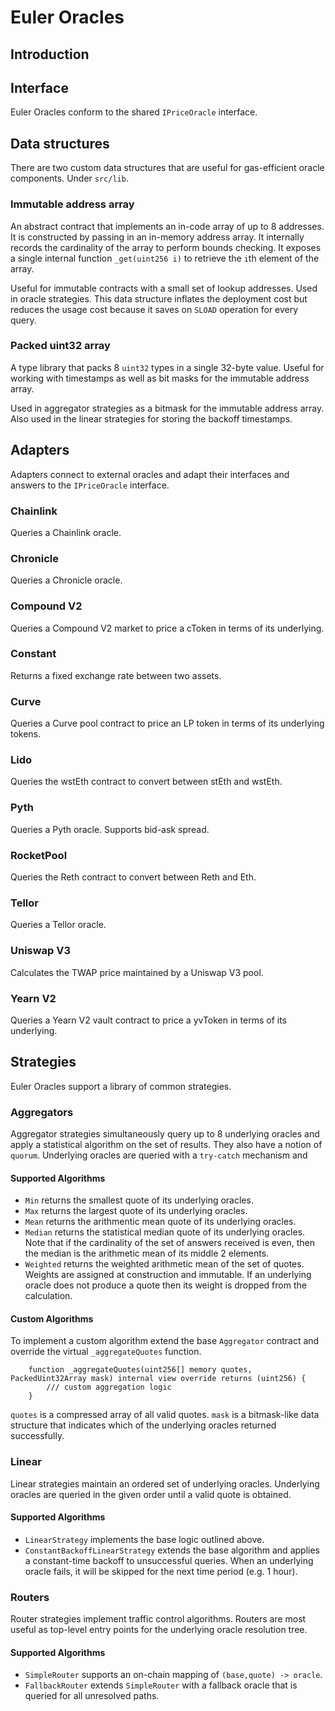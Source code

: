 # Euler Oracles

## Introduction

## Interface
Euler Oracles conform to the shared `IPriceOracle` interface.

## Data structures
There are two custom data structures that are useful for gas-efficient oracle components. Under `src/lib`.

### Immutable address array
An abstract contract that implements an in-code array of up to 8 addresses. It is constructed by passing in an in-memory address array. It internally records the cardinality of the array to perform bounds checking. It exposes a single internal function `_get(uint256 i)` to retrieve the `i`th element of the array.

Useful for immutable contracts with a small set of lookup addresses. Used in oracle strategies. This data structure inflates the deployment cost but reduces the usage cost because it saves on `SLOAD` operation for every query.

### Packed uint32 array
A type library that packs 8 `uint32` types in a single 32-byte value. Useful for working with timestamps as well as bit masks for the immutable address array.

Used in aggregator strategies as a bitmask for the immutable address array. Also used in the linear strategies for storing the backoff timestamps.

## Adapters
Adapters connect to external oracles and adapt their interfaces and answers to the `IPriceOracle` interface.

### Chainlink
Queries a Chainlink oracle.

### Chronicle
Queries a Chronicle oracle.

### Compound V2
Queries a Compound V2 market to price a cToken in terms of its underlying.

### Constant
Returns a fixed exchange rate between two assets.

### Curve
Queries a Curve pool contract to price an LP token in terms of its underlying tokens.

### Lido
Queries the wstEth contract to convert between stEth and wstEth.

### Pyth
Queries a Pyth oracle. Supports bid-ask spread.

### RocketPool
Queries the Reth contract to convert between Reth and Eth.

### Tellor
Queries a Tellor oracle.

### Uniswap V3
Calculates the TWAP price maintained by a Uniswap V3 pool.

### Yearn V2
Queries a Yearn V2 vault contract to price a yvToken in terms of its underlying.

## Strategies
Euler Oracles support a library of common strategies.

### Aggregators
Aggregator strategies simultaneously query up to 8 underlying oracles and apply a statistical algorithm on the set of results. They also have a notion of `quorum`. Underlying oracles are queried with a `try-catch` mechanism and 

#### Supported Algorithms
- `Min` returns the smallest quote of its underlying oracles.
- `Max` returns the largest quote of its underlying oracles.
- `Mean` returns the arithmentic mean quote of its underlying oracles.
- `Median` returns the statistical median quote of its underlying oracles. Note that if the cardinality of the set of answers received is even, then the median is the arithmetic mean of its middle 2 elements.
- `Weighted` returns the weighted arithmetic mean of the set of quotes. Weights are assigned at construction and immutable. If an underlying oracle does not produce a quote then its weight is dropped from the calculation.

#### Custom Algorithms
To implement a custom algorithm extend the base `Aggregator` contract and override the virtual `_aggregateQuotes` function.
```solidity
    function _aggregateQuotes(uint256[] memory quotes, PackedUint32Array mask) internal view override returns (uint256) {
        /// custom aggregation logic
    }
```

`quotes` is a compressed array of all valid quotes. `mask` is a bitmask-like data structure that indicates which of the underlying oracles returned successfully.

### Linear
Linear strategies maintain an ordered set of underlying oracles. Underlying oracles are queried in the given order until a valid quote is obtained.

#### Supported Algorithms
- `LinearStrategy` implements the base logic outlined above.
- `ConstantBackoffLinearStrategy` extends the base algorithm and applies a constant-time backoff to unsuccessful queries. When an underlying oracle fails, it will be skipped for the next time period (e.g. 1 hour).

### Routers
Router strategies implement traffic control algorithms. Routers are most useful as top-level entry points for the underlying oracle resolution tree.

#### Supported Algorithms
- `SimpleRouter` supports an on-chain mapping of `(base,quote) -> oracle`.
- `FallbackRouter` extends `SimpleRouter` with a fallback oracle that is queried for all unresolved paths.
